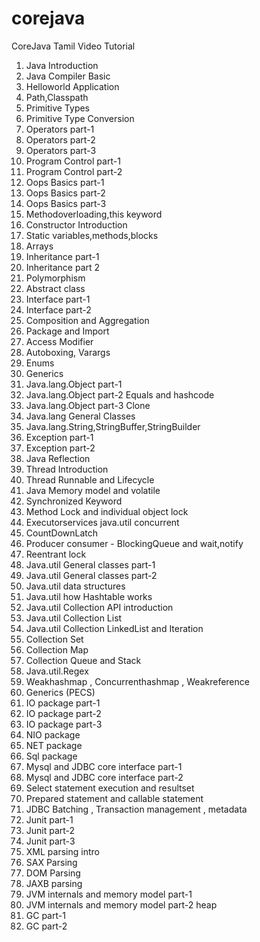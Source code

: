 # corejava
CoreJava Tamil Video Tutorial 
 1)  Java Introduction
 2)  Java Compiler Basic
 3)  Helloworld Application
 4)  Path,Classpath
 5)  Primitive Types
 6)  Primitive Type Conversion
 7)  Operators part-1
 8)  Operators part-2
 9)  Operators part-3
 10) Program Control part-1
 11) Program Control part-2
 12) Oops Basics part-1
 13) Oops Basics part-2 
 14) Oops Basics part-3
 15) Methodoverloading,this keyword
 16) Constructor Introduction
 17) Static variables,methods,blocks
 18) Arrays
 19) Inheritance part-1
 20) Inheritance part 2
 21) Polymorphism
 22) Abstract class
 23) Interface part-1
 24) Interface part-2
 25) Composition and Aggregation
 26) Package and Import
 27) Access Modifier
 28) Autoboxing, Varargs
 29) Enums
 30) Generics
 31) Java.lang.Object part-1 
 32) Java.lang.Object part-2 Equals and hashcode
 33) Java.lang.Object part-3 Clone 
 34) Java.lang General Classes
 35) Java.lang.String,StringBuffer,StringBuilder
 36) Exception part-1
 37) Exception part-2
 38) Java Reflection
 39) Thread Introduction
 40) Thread Runnable  and Lifecycle
 41) Java Memory model and volatile
 42) Synchronized Keyword 
 43) Method Lock and individual object lock
 44) Executorservices java.util concurrent
 45) CountDownLatch
 46) Producer consumer - BlockingQueue and wait,notify
 47) Reentrant lock
 48) Java.util General classes part-1
 49) Java.util General classes part-2
 50) Java.util data structures
 51) Java.util how Hashtable works
 52) Java.util Collection API introduction
 53) Java.util Collection List
 54) Java.util Collection LinkedList and Iteration
 55) Collection Set
 56) Collection Map
 57) Collection Queue and Stack
 58) Java.util.Regex
 59) Weakhashmap , Concurrenthashmap , Weakreference 
 60) Generics (PECS)
 61) IO package part-1
 62) IO package part-2
 63) IO package part-3
 64) NIO package
 65) NET package
 66) Sql package
 67) Mysql and JDBC core interface part-1
 68) Mysql and JDBC core interface part-2
 69) Select statement execution and resultset
 70) Prepared statement and callable statement 
 71) JDBC Batching , Transaction management , metadata
 72) Junit part-1
 73) Junit part-2
 74) Junit part-3
 75) XML parsing intro
 76) SAX Parsing
 77) DOM Parsing
 78) JAXB parsing
 79) JVM internals and memory model part-1
 80) JVM internals and memory model part-2 heap
 81) GC part-1
 82) GC part-2
 
